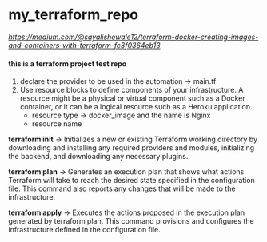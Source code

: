 # my_terraform_repo
*https://medium.com/@sayalishewale12/terraform-docker-creating-images-and-containers-with-terraform-fc3f0364eb13*

#### this is a terraform project test repo

1. declare the provider to be used in the automation -> main.tf
2. Use resource blocks to define components of your infrastructure. A resource might be a physical or virtual component such as a Docker container, or it can be a logical resource such as a Heroku application.
    * resource type -> docker_image and the name is Nginx
    * resource name

**terraform init** -> Initializes a new or existing Terraform working directory by downloading and installing any required providers and modules, 
initializing the backend, and downloading any necessary plugins.

**terraform plan** -> Generates an execution plan that shows what actions Terraform will take to reach the desired state specified in the configuration file.
This command also reports any changes that will be made to the infrastructure.

**terraform apply** -> Executes the actions proposed in the execution plan generated by terraform plan. This command provisions and configures the
infrastructure defined in the configuration file.